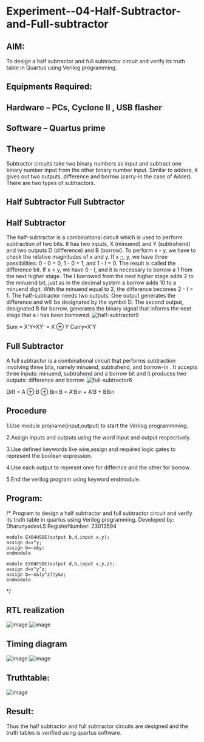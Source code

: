 # Experiment--04-Half-Subtractor-and-Full-subtractor
## AIM:
To design a half subtractor and full subtractor circuit and verify its truth table in Quartus using Verilog programming.

## Equipments Required:
## Hardware – PCs, Cyclone II , USB flasher
## Software – Quartus prime
## Theory
Subtractor circuits take two binary numbers as input and subtract one binary number input from the other binary number input. Similar to adders, it gives out two outputs, difference and borrow (carry-in the case of Adder). There are two types of subtractors.

## Half Subtractor Full Subtractor
## Half Subtractor
The half-subtractor is a combinational circuit which is used to perform subtraction of two bits. It has two inputs, X (minuend) and Y (subtrahend) and two outputs D (difference) and B (borrow). To perform x - y, we have to check the relative magnitudes of x and y. If x ;;, y, we have three possibilities: 0 - 0 = 0, 1 - 0 = 1, and 1 - I = 0. The result is called the difference bit. If x < y, we have 0 - I, and it is necessary to borrow a 1 from the next higher stage. The I borrowed from the next higher stage adds 2 to the minuend bit, just as in the decimal system a borrow adds 10 to a minuend digit. With the minuend equal to 2, the difference becomes 2 - I = 1. The half-subtractor needs two outputs. One output generates the difference and will be designated by the symbol D. The second output, designated B for borrow, generates the binary signal that informs the next stage that a I has been borrowed.
![half-subtractor9](https://user-images.githubusercontent.com/36288975/166112538-58c3bc7c-ee5d-4e6a-ac8d-8e8328efe27a.png)


Sum = X'Y+XY' = X ⊕ Y
Carry=X'Y

## Full Subtractor
A full subtractor is a combinational circuit that performs subtraction involving three bits, namely minuend, subtrahend, and borrow-in . It accepts three inputs: minuend, subtrahend and a borrow bit and it produces two outputs: difference and borrow. 
![full-subtractor6](https://user-images.githubusercontent.com/36288975/166112541-24c68359-3de8-4674-ae22-8272ffc385ed.png)


Diff = A ⊕ B ⊕ Bin B = A'Bin + A'B + BBin

## Procedure
1.Use module projname(input,output) to start the Verilog programmming.

2.Assign inputs and outputs using the word input and output respectively.

3.Use defined keywords like wire,assign and required logic gates to represent the boolean expression.

4.Use each output to represnt onre for differnce and the other for borrow.

5.End the verilog program using keyword endmodule.
## Program:
/*
Program to design a half subtractor and full subtractor circuit and verify its truth table in quartus using Verilog programming.
Developed by: Dharunyadevi.S
RegisterNumber: 23013594 
```
module EX04HSDE(output b,d,input x,y);
assign d=x^y;
assign b=~x&y;
endmodule

module EX04FSDE(output d,b,input x,y,z);
assign d=x^y^z;
assign b=~x&(y^z)|y&z;
endmodule
```
*/

##  RTL realization
![image](https://github.com/DHARUNYADEVI/Experiment--03-Half-Subtractor-and-Full-subtractor/assets/147473847/276d43be-b7a5-45c7-a95d-2fbf62db6f6b)
![image](https://github.com/DHARUNYADEVI/Experiment--03-Half-Subtractor-and-Full-subtractor/assets/147473847/32eae718-6a0f-4e1c-b868-64a74bf1e3de)

## Timing diagram 
![image](https://github.com/DHARUNYADEVI/Experiment--03-Half-Subtractor-and-Full-subtractor/assets/147473847/5cc944dc-8bb0-4c75-a142-d2e80586c237)
![image](https://github.com/DHARUNYADEVI/Experiment--03-Half-Subtractor-and-Full-subtractor/assets/147473847/62426e69-ac8c-4f7b-ae2b-6a95a8e4a0e0)
## Truthtable:
![image](https://github.com/DHARUNYADEVI/Experiment--03-Half-Subtractor-and-Full-subtractor/assets/147473847/0622ce5d-e130-475f-8a74-60e77223f6d4)
## Result:
Thus the half subtractor and full subtractor circuits are designed and the truth tables is verified using quartus software.
